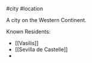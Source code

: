 #city #location

A city on the Western Continent.

Known Residents:
- [[Vasilis]]
- [[Sevilla de Castelle]]
- 